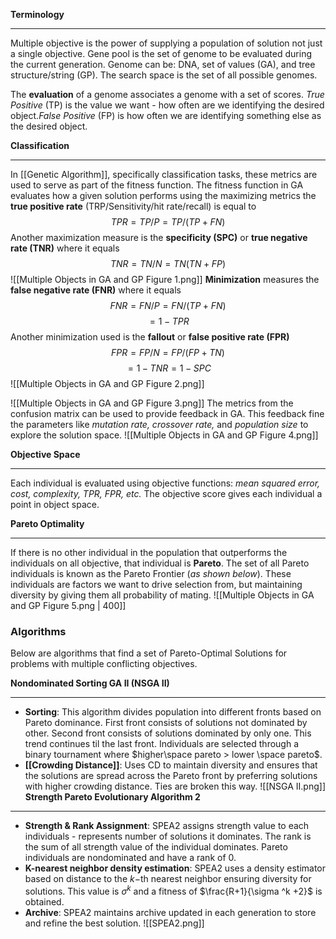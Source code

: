 **Terminology**
______
Multiple objective is the power of supplying a population of solution not just a single objective. Gene pool is the set of genome to be evaluated during the current generation. Genome can be: DNA, set of values (GA), and tree structure/string (GP). The search space is the set of all possible genomes. 

The **evaluation** of a genome associates a genome with a set of scores. *True Positive* (TP) is the value we want - how often are we identifying the desired object.*False Positive* (FP) is how often we are identifying something else as the desired object. 

**Classification**
_____
In [[Genetic Algorithm]], specifically classification tasks, these metrics are used to serve as part of the fitness function. The fitness function in GA evaluates how a given solution performs using the maximizing metrics the **true positive rate** (TRP/Sensitivity/hit rate/recall) is equal to $$TPR =TP/P=TP/(TP+FN)$$Another maximization measure is the **specificity (SPC)** or  **true negative rate (TNR)** where it equals $$TNR =TN/N=TN(TN+FP)$$
![[Multiple Objects in GA and GP Figure 1.png]]
**Minimization** measures the **false negative rate (FNR)** where it equals $$FNR =FN/P=FN/(TP+FN)$$ $$=1-TPR$$
Another minimization used is the **fallout** or **false positive rate (FPR)** $$FPR=FP/N=FP/(FP+TN)$$
$$=1-TNR=1-SPC$$
![[Multiple Objects in GA and GP Figure 2.png]]

![[Multiple Objects in GA and GP Figure 3.png]]
The metrics from the confusion matrix can be used to provide feedback in GA. This feedback fine the parameters like *mutation rate, crossover rate,* and *population size* to explore the solution space.
![[Multiple Objects in GA and GP Figure 4.png]]

**Objective Space**
___
Each individual is evaluated using objective functions: *mean squared error, cost, complexity, TPR, FPR, etc.* The objective score gives each individual a point in object space. 

**Pareto Optimality**
____
If there is no other individual in the population that outperforms the individuals on all objective, that individual is **Pareto**. The set of all Pareto individuals is known as the Pareto Frontier (*as shown below*). These individuals are factors we want to drive selection from, but maintaining diversity by giving them all probability of mating.
![[Multiple Objects in GA and GP Figure 5.png | 400]] 

### Algorithms
Below are algorithms that find a set of Pareto-Optimal Solutions for problems with multiple conflicting objectives. 

**Nondominated Sorting GA II (NSGA II)**
____
- **Sorting**: This algorithm divides population into different fronts based on Pareto dominance. First front consists of solutions not dominated by other. Second front consists of solutions dominated by only one. This trend continues til the last front. Individuals are selected through a binary tournament where $higher\space pareto > lower \space pareto$. 
- **[[Crowding Distance]]**: Uses CD to maintain diversity and ensures that the solutions are spread across the Pareto front by preferring solutions with higher crowding distance. Ties are broken this way.
![[NSGA II.png]]
**Strength Pareto Evolutionary Algorithm 2**
____
- **Strength & Rank Assignment**: SPEA2 assigns strength value to each individuals - represents number of solutions it dominates. The rank is the sum of all strength value of the individual dominates. Pareto individuals are nondominated and have a rank of 0.
- **K-nearest neighbor density estimation**: SPEA2 uses a density estimator based on distance to the $k-$th nearest neighbor ensuring diversity for solutions. This value is $\sigma ^k$ and a fitness of $\frac{R+1}{\sigma ^k +2}$ is obtained.
- **Archive**: SPEA2 maintains archive updated in each generation to store and refine the best solution. 
![[SPEA2.png]]

